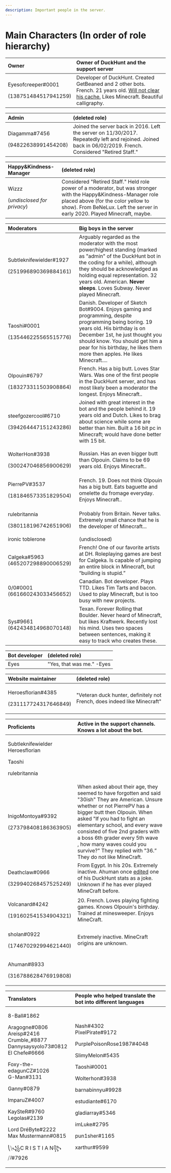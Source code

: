 ```yaml
---
description: Important people in the server.
---
```


# Main Characters \(In order of role hierarchy\)

<table>
  <thead>
    <tr>
      <th style="text-align:left">Owner</th>
      <th style="text-align:left">Owner of DuckHunt and the support server</th>
    </tr>
  </thead>
  <tbody>
    <tr>
      <td style="text-align:left">
        <p>Eyesofcreeper#0001</p>
        <p>(138751484517941259)</p>
      </td>
      <td style="text-align:left">Developer of DuckHunt. Created GetBeaned and 2 other bots. French. 21
        years old. <a href="server-events/clear-your-cache-awareness.md">Will not clear his cache.</a> Likes
        Minecraft. Beautiful calligraphy.</td>
    </tr>
  </tbody>
</table>

<table>
  <thead>
    <tr>
      <th style="text-align:left">Admin</th>
      <th style="text-align:left">(deleted role)</th>
    </tr>
  </thead>
  <tbody>
    <tr>
      <td style="text-align:left">
        <p>Diagamma#7456</p>
        <p>(94822638991454208)</p>
      </td>
      <td style="text-align:left">Joined the server back in 2016. Left the server on 11/30/2017. Repeatedly
        left and rejoined. Joined back in 06/02/2019. French. Considered &quot;Retired
        Staff.&quot;</td>
    </tr>
  </tbody>
</table>

<table>
  <thead>
    <tr>
      <th style="text-align:left">Happy&amp;Kindness-Manager</th>
      <th style="text-align:left">(deleted role)</th>
    </tr>
  </thead>
  <tbody>
    <tr>
      <td style="text-align:left">
        <p>Wizzz</p>
        <p>(<em>undisclosed for privacy</em>)</p>
      </td>
      <td style="text-align:left">Considered &quot;Retired Staff.&quot; Held role power of a moderator,
        but was stronger with the Happy&amp;Kindness-Manager role placed above
        (for the color yellow to show). From BeNeLux. Left the server in early
        2020. Played Minecraft, maybe.</td>
    </tr>
  </tbody>
</table>

<table>
  <thead>
    <tr>
      <th style="text-align:left">Moderators</th>
      <th style="text-align:left">Big boys in the server</th>
    </tr>
  </thead>
  <tbody>
    <tr>
      <td style="text-align:left">
        <p>Subtleknifewielder#1927</p>
        <p>(251996890369884161)</p>
      </td>
      <td style="text-align:left">Arguably regarded as the moderator with the most power/highest standing
        (marked as &quot;admin&quot; of the DuckHunt bot in the coding for a while),
        although they should be acknowledged as holding equal representation. 32
        years old. American. <b>Never sleeps</b>. Loves Subway. Never played Minecraft.</td>
    </tr>
    <tr>
      <td style="text-align:left">
        <p>Taoshi#0001</p>
        <p>(135446225565515776)</p>
      </td>
      <td style="text-align:left">Danish. Developer of Sketch Bot#9004. Enjoys gaming and programming, despite
        programming being boring. 19 years old. His birthday is on December 1st,
        he just thought you should know. You should get him a pear for his birthday,
        he likes them more then apples. He likes Minecraft....</td>
    </tr>
    <tr>
      <td style="text-align:left">
        <p>Olpouin#6797</p>
        <p>(183273311503908864)</p>
      </td>
      <td style="text-align:left">French. Has a big butt. Loves Star Wars. Was one of the first people in
        the DuckHunt server, and has most likely been a moderator the longest.
        Enjoys Minecraft..</td>
    </tr>
    <tr>
      <td style="text-align:left">
        <p>steefgozercool#6710</p>
        <p>(394264447151243286)</p>
      </td>
      <td style="text-align:left">Joined with great interest in the bot and the people behind it. 19 years
        old and Dutch. Likes to brag about science while some are better than him.
        Built a 16 bit pc in Minecraft; would have done better with 15 bit.</td>
    </tr>
    <tr>
      <td style="text-align:left">
        <p>WolterHon#3938</p>
        <p>(300247046856900629)</p>
      </td>
      <td style="text-align:left">Russian. Has an even bigger butt than Olpouin. Claims to be 69 years old.
        Enjoys Minecraft..</td>
    </tr>
    <tr>
      <td style="text-align:left">
        <p>PierrePV#3537</p>
        <p>(181846573351829504)</p>
      </td>
      <td style="text-align:left">French. 19. Does not think Olpouin has a big butt. Eats baguette and omelette
        du fromage everyday. Enjoys Minecraft..</td>
    </tr>
    <tr>
      <td style="text-align:left">
        <p>rulebritannia</p>
        <p>(380118196742651906)</p>
      </td>
      <td style="text-align:left">Probably from Britain. Never talks. Extremely small chance that he is
        the developer of Minecraft...</td>
    </tr>
    <tr>
      <td style="text-align:left">ironic toblerone</td>
      <td style="text-align:left">(undisclosed)</td>
    </tr>
    <tr>
      <td style="text-align:left">Calgeka#5963 (465207298890006529)</td>
      <td style="text-align:left">French! One of our favorite artists at DH. Roleplaying games are best
        for Calgeka. Is capable of jumping an entire block in Minecraft, but &#x201C;building
        is stupid.&#x201D;</td>
    </tr>
    <tr>
      <td style="text-align:left">0/0#0001 (661660243033456652)</td>
      <td style="text-align:left">Canadian. Bot developer. Plays TTD. Likes Tim Tarts and bacon. Used to
        play Minecraft, but is too busy with new projects.</td>
    </tr>
    <tr>
      <td style="text-align:left">Sys#9661 (642434814968070148)</td>
      <td style="text-align:left">Texan. Forever Rolling that Boulder. Never heard of Minecraft, but likes
        Kraftwerk. Recently lost his mind. Uses two spaces between sentences, making
        it easy to track who creates these.</td>
    </tr>
  </tbody>
</table>

| Bot developer | \(deleted role\) |
| :--- | :--- |
| Eyes  | "Yes, that was me." -Eyes |

<table>
  <thead>
    <tr>
      <th style="text-align:left">Website maintainer</th>
      <th style="text-align:left">(deleted role)</th>
    </tr>
  </thead>
  <tbody>
    <tr>
      <td style="text-align:left">
        <p>Heroesflorian#4385</p>
        <p>(231117724317646849)</p>
      </td>
      <td style="text-align:left">&quot;Veteran duck hunter, definitely not French, does indeed like Minecraft&quot;</td>
    </tr>
  </tbody>
</table>

<table>
  <thead>
    <tr>
      <th style="text-align:left">Proficients</th>
      <th style="text-align:left">Active in the support channels. Knows a lot about the bot.</th>
    </tr>
  </thead>
  <tbody>
    <tr>
      <td style="text-align:left">
        <p>Subtleknifewielder Heroesflorian</p>
        <p>Taoshi</p>
        <p>rulebritannia</p>
      </td>
      <td style="text-align:left"></td>
    </tr>
    <tr>
      <td style="text-align:left">
        <p>InigoMontoya#9392</p>
        <p>(273798408186363905)</p>
      </td>
      <td style="text-align:left">When asked about their age, they seemed to have forgotten and said &quot;30ish&quot;
        They are American. Unsure whether or not PierrePV has a bigger butt then
        Olpouin. When asked &quot;If you had to fight an elementary school, and
        every wave consisted of five 2nd graders with a boss 6th grader every 5th
        wave
        <br />, how many waves could you survive?&quot; They replied with &quot;36.&#x201D;
        They do not like MineCraft.</td>
    </tr>
    <tr>
      <td style="text-align:left">
        <p>Deathclaw#0966</p>
        <p>(329940268457525249)</p>
      </td>
      <td style="text-align:left">From Egypt. In his 20s. Extremely inactive. Ahuman once <a href="https://cdn.discordapp.com/attachments/428413807862480896/483842175335923712/Screenshot_481.png">edited</a> one
        of his DuckHunt stats as a joke. Unknown if he has ever played MineCraft
        before.</td>
    </tr>
    <tr>
      <td style="text-align:left">
        <p>Volcanard#4242</p>
        <p>(191602541534904321)</p>
      </td>
      <td style="text-align:left">20. French. Loves playing fighting games. Knows Olpouin&apos;s birthday.
        Trained at minesweeper. Enjoys MineCraft.</td>
    </tr>
    <tr>
      <td style="text-align:left">
        <p>sholan#0922</p>
        <p>(174670292994621440)</p>
      </td>
      <td style="text-align:left">Extremely inactive. MineCraft origins are unknown.</td>
    </tr>
    <tr>
      <td style="text-align:left">
        <p>Ahuman#8933</p>
        <p>(316788628476919808)</p>
      </td>
      <td style="text-align:left"></td>
    </tr>
  </tbody>
</table>

<table>
  <thead>
    <tr>
      <th style="text-align:left">Translators</th>
      <th style="text-align:left">People who helped translate the bot into different languages</th>
    </tr>
  </thead>
  <tbody>
    <tr>
      <td style="text-align:left">
        <p>8-Ball#1862</p>
        <p>Aragogne#0806
          <br />Areisp#2416
          <br />Crumble_#8877
          <br />Dannysaysyolo73#0812
          <br />El Chefe#6666
          <br />
        </p>
        <p>Foxy-the-edagunCZ#1026
          <br />G-Man#3131
          <br />
        </p>
        <p>Ganny#0879
          <br />
        </p>
        <p>ImparuZ#4007
          <br />
        </p>
        <p>KaySteR#9760
          <br />Legolas#2139
          <br />
        </p>
        <p>Lord Dr&#xE9;Byte#2222
          <br />Max Mustermann#0815
          <br />
        </p>
        <p>&#x239D;&#x29F9;&#xA9C1;C R I S T I A N&#xA9C2;&#x29F8;&#x23A0;#7926
          <br
          />
        </p>
      </td>
      <td style="text-align:left">
        <p>Nash#4302
          <br />PixelPirate#9172
          <br />
        </p>
        <p>PurplePoisonRose1987#4048
          <br />
        </p>
        <p>SlimyMelon#5435
          <br />
        </p>
        <p>Taoshi#0001
          <br />
        </p>
        <p>Wolterhon#3938
          <br />
        </p>
        <p>barnabinnyu#9928
          <br />
        </p>
        <p>estudiante#6170
          <br />
        </p>
        <p>gladiarray#5346
          <br />
        </p>
        <p>imLuke#2795
          <br />
        </p>
        <p>pun1sher#1165
          <br />
        </p>
        <p>xarthur#9599
          <br />
        </p>
      </td>
    </tr>
  </tbody>
</table>

